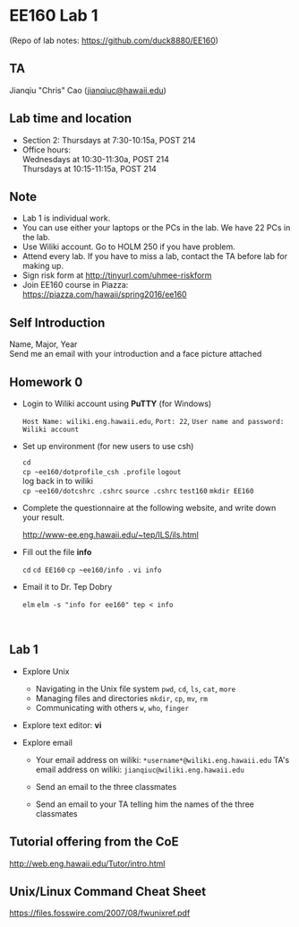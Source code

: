 # EE160 Lab 1
(Repo of lab notes: <https://github.com/duck8880/EE160>)

## TA

  Jianqiu "Chris" Cao (jianqiuc@hawaii.edu)



## Lab time and location

  - Section 2: Thursdays at 7:30-10:15a, POST 214  
  - Office hours:  
    Wednesdays at 10:30-11:30a, POST 214  
    Thursdays at 10:15-11:15a, POST 214

## Note

- Lab 1 is individual work.
- You can use either your laptops or the PCs in the lab. We have 22 PCs in the lab.
- Use Wiliki account. Go to HOLM 250 if you have problem.
- Attend every lab. If you have to miss a lab, contact the TA before lab for making up.
- Sign risk form at <http://tinyurl.com/uhmee-riskform>
- Join EE160 course in Piazza: <https://piazza.com/hawaii/spring2016/ee160>

## Self Introduction

  Name, Major, Year  
  Send me an email with your introduction and a face picture attached



## Homework 0

- Login to Wiliki account using **PuTTY** (for Windows)  

  `Host Name: wiliki.eng.hawaii.edu`, `Port: 22`, `User name and password: Wiliki account`

- Set up environment (for new users to use csh)

  `cd`  
  `cp ~ee160/dotprofile_csh .profile`
  `logout`  
  log back in to wiliki  
  `cp ~ee160/dotcshrc .cshrc`
  `source .cshrc`
  `test160`
  `mkdir EE160`

- Complete the questionnaire at the following website, and write down your result.

  <http://www-ee.eng.hawaii.edu/~tep/ILS/ils.html> 

- Fill out the file **info**

  `cd`
  `cd EE160`
  `cp ~ee160/info .`
  `vi info`

- Email it to Dr. Tep Dobry

  `elm`
  `elm -s "info for ee160" tep < info`

  ​

## Lab 1

- Explore Unix

  - Navigating in the Unix file system
    `pwd`, `cd`, `ls`, `cat`, `more`
  - Managing files and directories
    `mkdir`, `cp`, `mv`, `rm`
  - Communicating with others
    `w`, `who`, `finger`

- Explore text editor: **vi**

- Explore email

  - Your email address on wiliki: `*username*@wiliki.eng.hawaii.edu`
    TA's email address on wiliki: `jianqiuc@wiliki.eng.hawaii.edu`

  - Send an email to the three classmates

  - Send an email to your TA telling him the names of the three classmates




## Tutorial offering from the CoE

<http://web.eng.hawaii.edu/Tutor/intro.html>

## Unix/Linux Command Cheat Sheet

<https://files.fosswire.com/2007/08/fwunixref.pdf>
